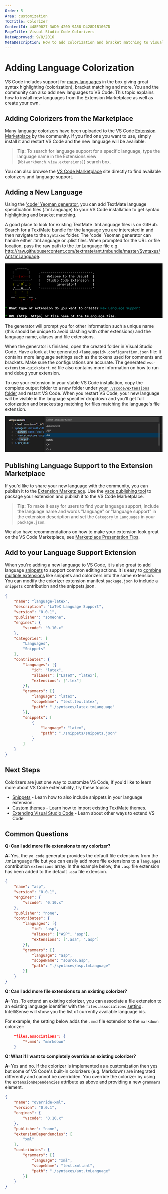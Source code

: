 ```yaml
---
Order: 5
Area: customization
TOCTitle: Colorizer
ContentId: 448E9027-3AD0-420D-9A58-D428D1B1067D
PageTitle: Visual Studio Code Colorizers
DateApproved: 9/8/2016
MetaDescription: How to add colorization and bracket matching to Visual Studio Code.  TextMate .tmLanguage files are supported.
---
```


# Adding Language Colorization

VS Code includes support for [many languages](/docs/languages/overview.md) in the box giving great syntax highlighting (colorization), bracket matching and more. You and the community can also add new languages to VS Code.  This topic explains how to install new languages from the Extension Marketplace as well as create your own.

## Adding Colorizers from the Marketplace

Many language colorizers have been uploaded to the VS Code [Extension Marketplace](/docs/editor/extension-gallery.md) by the community.  If you find one you want to use, simply install it and restart VS Code and the new language will be available.

> **Tip:** To search for language support for a specific language, type the language name in the Extensions view (`kb(workbench.view.extensions)`) search box.

You can also browse the [VS Code Marketplace](https://marketplace.visualstudio.com/vscode/Languages) site directly to find available colorizers and language support.

## Adding a New Language

Using the ['code' Yeoman generator](/docs/tools/yocode.md), you can add TextMate language specification files (.tmLanguage) to your VS Code installation to get syntax highlighting and bracket matching.

A good place to look for existing TextMate .tmLanguage files is on GitHub.  Search for a TextMate bundle for the language you are interested in and then navigate to the `Syntaxes` folder.  The 'code' Yeoman generator can handle either .tmLanguage or .plist files.  When prompted for the URL or file location, pass the raw path to the .tmLanguage file e.g. http://raw.githubusercontent.com/textmate/ant.tmbundle/master/Syntaxes/Ant.tmLanguage.

![yo code language support](images/colorizer/yocodelanguage.png)

The generator will prompt you for other information such a unique name (this should be unique to avoid clashing with other extensions) and the language name, aliases and file extensions.

When the generator is finished, open the created folder in Visual Studio Code. Have a look at the generated `<languageid>.configuration.json` file: It contains more language settings such as the tokens used for comments and brackets.  Make sure the configurations are accurate. The generated `vsc-extension-quickstart.md` file also contains more information on how to run and debug your extension.

To use your extension in your stable VS Code installation, copy the complete output folder to a new folder under [your `.vscode/extensions` folder](/docs/extensions/install-extension.md#your-extensions-folder) and restart VS Code.  When you restart VS Code, your new language will be visible in the language specifier dropdown and you'll get full colorization and bracket/tag matching for files matching the language's file extension.

![select ant language](images/colorizer/antlanguage.png)

## Publishing Language Support to the Extension Marketplace

If you'd like to share your new language with the community, you can publish it to the [Extension Marketplace](/docs/editor/extension-gallery.md). Use the [vsce publishing tool](/docs/tools/vscecli.md) to package your extension and publish it to the VS Code Marketplace.

> **Tip:** To make it easy for users to find your language support, include the language name and words "language" or "language support" in the extension description and set the `Category` to `Languages` in your `package.json`.

We also have recommendations on how to make your extension look great on the VS Code Marketplace, see [Marketplace Presentation Tips](/docs/extensionAPI/extension-manifest.md#marketplace-presentation-tips).

## Add to your Language Support Extension

When you're adding a new language to VS Code, it is also great to add language [snippets](/docs/customization/userdefinedsnippets.md) to support common editing actions. It is easy to [combine multiple extensions](/docs/extensionAPI/extension-manifest.md#combining-extension-contributions) like snippets and colorizers into the same extension. You can modify the colorizer extension manifest `package.json` to include a `snippets` contribution and the snippets.json.

```json
{
    "name": "language-latex",
    "description": "LaTeX Language Support",
    "version": "0.0.1",
    "publisher": "someone",
    "engines": {
        "vscode": "0.10.x"
    },
    "categories": [
        "Languages",
        "Snippets"
    ],
    "contributes": {
        "languages": [{
            "id": "latex",
            "aliases": ["LaTeX", "latex"],
            "extensions": [".tex"]
        }],
        "grammars": [{
            "language": "latex",
            "scopeName": "text.tex.latex",
            "path": "./syntaxes/latex.tmLanguage"
        }],
        "snippets": [
            {
                "language": "latex",
                "path": "./snippets/snippets.json"
            }
        ]
    }
}
```

## Next Steps

Colorizers are just one way to customize VS Code, If you'd like to learn more about VS Code extensibility, try these topics:

* [Snippets](/docs/customization/userdefinedsnippets) - Learn how to also include snippets in your language extension.
* [Custom themes](/docs/customization/themes.md) - Learn how to import existing TextMate themes.
* [Extending Visual Studio Code](/docs/extensions/overview.md) - Learn about other ways to extend VS Code

## Common Questions

**Q: Can I add more file extensions to my colorizer?**

**A:** Yes, the `yo code` generator provides the default file extensions from the .tmLanguage file but you can easily add more file extensions to a `languages` contribution `extensions` array.  In the example below, the `.asp` file extension has been added to the default `.asa` file extension. 

```json
{
    "name": "asp",
    "version": "0.0.1",
    "engines": {
        "vscode": "0.10.x"
    },
    "publisher": "none",
    "contributes": {
        "languages": [{
            "id": "asp",
            "aliases": ["ASP", "asp"],
            "extensions": [".asa", ".asp"]
        }],
        "grammars": [{
            "language": "asp",
            "scopeName": "source.asp",
            "path": "./syntaxes/asp.tmLanguage"
        }]
    }
}
```

**Q: Can I add more file extensions to an existing colorizer?**

**A:** Yes. To extend an existing colorizer, you can associate a file extension to an existing language identifier with the `files.associations` [setting](/docs/customization/userandworkspace.md).  IntelliSense will show you the list of currently available language ids.

For example, the setting below adds the `.mmd` file extension to the `markdown` colorizer:

```json
    "files.associations": {
        "*.mmd": "markdown"
    }
```

**Q: What if I want to completely override an existing colorizer?**

**A:** Yes and no.  If the colorizer is implemented as a customization then yes but some of VS Code's built-in colorizers (e.g. Markdown) are integrated differently and cannot be overridden.  You override the colorizer by using the `extensionDependencies` attribute as above and providing a new `grammars` element.

```json
{
    "name": "override-xml",
    "version": "0.0.1",
    "engines": {
        "vscode": "0.10.x"
    },
    "publisher": "none",
    "extensionDependencies": [
        "xml"
    ],
    "contributes": {
        "grammars": [{
            "language": "xml",
            "scopeName": "text.xml.ant",
            "path": "./syntaxes/ant.tmLanguage"
        }]
    }
}
```
